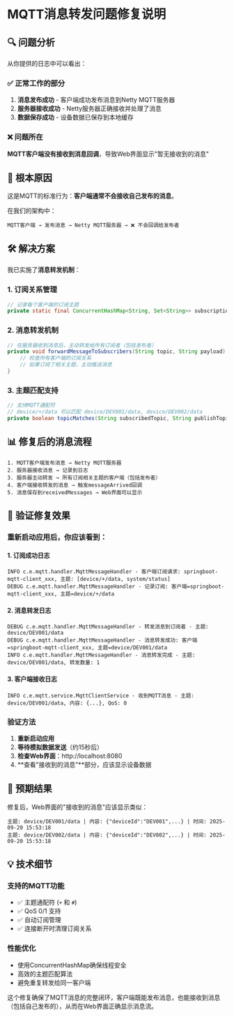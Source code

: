 # MQTT消息转发问题修复说明

## 🔍 问题分析

从你提供的日志中可以看出：

### ✅ 正常工作的部分
1. **消息发布成功** - 客户端成功发布消息到Netty MQTT服务器
2. **服务器接收成功** - Netty服务器正确接收并处理了消息
3. **数据保存成功** - 设备数据已保存到本地缓存

### ❌ 问题所在
**MQTT客户端没有接收到消息回调**，导致Web界面显示"暂无接收到的消息"

## 🚨 根本原因

这是MQTT的标准行为：**客户端通常不会接收自己发布的消息**。

在我们的架构中：
```
MQTT客户端 → 发布消息 → Netty MQTT服务器 → ❌ 不会回调给发布者
```

## 🛠️ 解决方案

我已实施了**消息转发机制**：

### 1. 订阅关系管理
```java
// 记录每个客户端的订阅主题
private static final ConcurrentHashMap<String, Set<String>> subscriptions = new ConcurrentHashMap<>();
```

### 2. 消息转发机制
```java
// 在服务器收到消息后，主动转发给所有订阅者（包括发布者）
private void forwardMessageToSubscribers(String topic, String payload) {
    // 检查所有客户端的订阅关系
    // 如果订阅了相关主题，主动推送消息
}
```

### 3. 主题匹配支持
```java
// 支持MQTT通配符
// device/+/data 可以匹配 device/DEV001/data, device/DEV002/data
private boolean topicMatches(String subscribedTopic, String publishTopic)
```

## 📊 修复后的消息流程

```
1. MQTT客户端发布消息 → Netty MQTT服务器
2. 服务器接收消息 → 记录到日志
3. 服务器主动转发 → 所有订阅相关主题的客户端（包括发布者）
4. 客户端接收转发的消息 → 触发messageArrived回调
5. 消息保存到receivedMessages → Web界面可以显示
```

## 🔧 验证修复效果

### 重新启动应用后，你应该看到：

#### 1. 订阅成功日志
```
INFO c.e.mqtt.handler.MqttMessageHandler - 客户端订阅请求: springboot-mqtt-client_xxx, 主题: [device/+/data, system/status]
DEBUG c.e.mqtt.handler.MqttMessageHandler - 记录订阅: 客户端=springboot-mqtt-client_xxx, 主题=device/+/data
```

#### 2. 消息转发日志
```
DEBUG c.e.mqtt.handler.MqttMessageHandler - 转发消息到订阅者 - 主题: device/DEV001/data
DEBUG c.e.mqtt.handler.MqttMessageHandler - 消息转发成功: 客户端=springboot-mqtt-client_xxx, 主题=device/DEV001/data
INFO c.e.mqtt.handler.MqttMessageHandler - 消息转发完成 - 主题: device/DEV001/data, 转发数量: 1
```

#### 3. 客户端接收日志
```
INFO c.e.mqtt.service.MqttClientService - 收到MQTT消息 - 主题: device/DEV001/data, 内容: {...}, QoS: 0
```

### 验证方法

1. **重新启动应用**
2. **等待模拟数据发送**（约15秒后）
3. **检查Web界面**：http://localhost:8080
4. **查看"接收到的消息"**部分，应该显示设备数据

## 🎯 预期结果

修复后，Web界面的"接收到的消息"应该显示类似：
```
主题: device/DEV001/data | 内容: {"deviceId":"DEV001",...} | 时间: 2025-09-20 15:53:18
主题: device/DEV002/data | 内容: {"deviceId":"DEV002",...} | 时间: 2025-09-20 15:53:18
```

## 💡 技术细节

### 支持的MQTT功能
- ✅ 主题通配符 (`+` 和 `#`)
- ✅ QoS 0/1 支持
- ✅ 自动订阅管理
- ✅ 连接断开时清理订阅关系

### 性能优化
- 使用ConcurrentHashMap确保线程安全
- 高效的主题匹配算法
- 避免重复转发给同一客户端

这个修复确保了MQTT消息的完整闭环，客户端既能发布消息，也能接收到消息（包括自己发布的），从而在Web界面正确显示消息流。